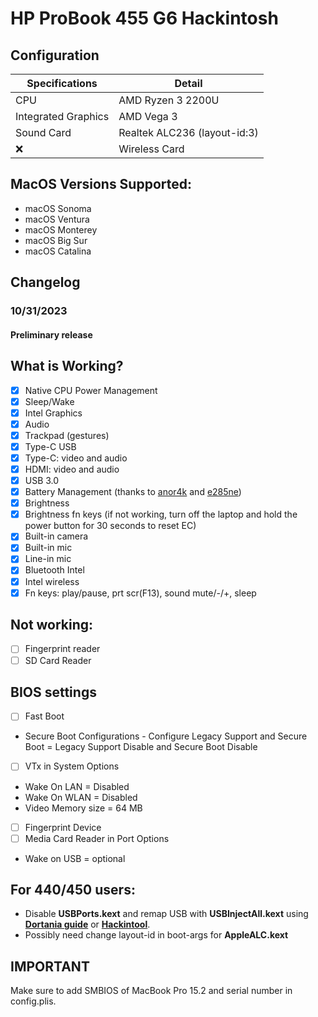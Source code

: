 # HP ProBook 455 G6 Hackintosh

## Configuration

| Specifications      | Detail                       |
| ------------------- | ---------------------------- |
| CPU                 | AMD Ryzen 3 2200U   |
| Integrated Graphics | AMD Vega 3       |
| Sound Card          | Realtek ALC236 (layout-id:3) |
❌ | Wireless Card       | External USB Dongle               |

## MacOS Versions Supported:

- macOS Sonoma
- macOS Ventura
- macOS Monterey
- macOS Big Sur
- macOS Catalina

## Changelog

### 10/31/2023

#### Preliminary release 

## What is Working?

- [x] Native CPU Power Management
- [x] Sleep/Wake
- [x] Intel Graphics
- [x] Audio
- [x] Trackpad (gestures)
- [x] Type-C USB
- [x] Type-C: video and audio
- [x] HDMI: video and audio
- [x] USB 3.0
- [x] Battery Management (thanks to [anor4k](https://www.tonymacx86.com/threads/guide-how-to-patch-dsdt-for-working-battery-status.116102/page-500#post-2021126) and [e285ne](https://www.tonymacx86.com/threads/guide-hp-probook-430-g6-whiskey-lake.282302/page-6#post-2147595))
- [x] Brightness
- [x] Brightness fn keys (if not working, turn off the laptop and hold the power button for 30 seconds to reset EC)
- [x] Built-in camera
- [x] Built-in mic
- [x] Line-in mic
- [x] Bluetooth Intel
- [x] Intel wireless
- [x] Fn keys: play/pause, prt scr(F13), sound mute/-/+, sleep

## Not working:

- [ ] Fingerprint reader
- [ ] SD Card Reader

## BIOS settings

- [ ] Fast Boot
- Secure Boot Configurations - Configure Legacy Support and Secure Boot = Legacy Support Disable and Secure Boot Disable
- [ ] VTx in System Options
- Wake On LAN = Disabled
- Wake On WLAN = Disabled
- Video Memory size = 64 MB
- [ ] Fingerprint Device
- [ ] Media Card Reader in Port Options
- Wake on USB = optional

## For 440/450 users:

- Disable **USBPorts.kext** and remap USB with **USBInjectAll.kext** using **[Dortania guide](https://dortania.github.io/OpenCore-Post-Install/usb/intel-mapping/intel.html)** or **[Hackintool](https://www.tonymacx86.com/threads/release-hackintool-v3-x-x.254559/)**.
- Possibly need change layout-id in boot-args for **AppleALC.kext**

## IMPORTANT

Make sure to add SMBIOS of MacBook Pro 15.2 and serial number in config.plis.
